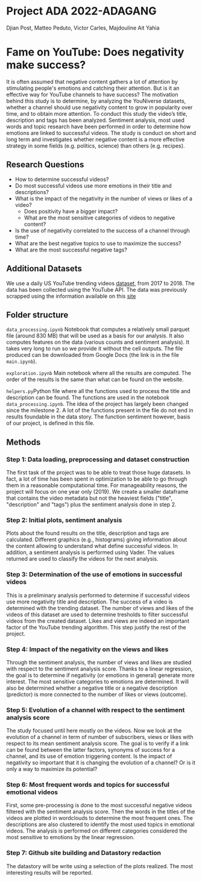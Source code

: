 # Project ADA 2022-ADAGANG
Djian Post, Matteo Peduto, Victor Carles, Majdouline Ait Yahia

# Fame on YouTube: Does negativity make success?

It is often assumed that negative content gathers a lot of attention by stimulating people's emotions and catching their attention. But is it an effective way for YouTube channels to have success? The motivation behind this study is to determine, by analyzing the YouNiverse datasets, whether a channel should use negativity content to grow in popularity over time, and to obtain more attention. To conduct this study the video’s title, description and tags has been analyzed. Sentiment analysis, most used words and topic research have been performed in order to determine how emotions are linked to successful videos. The study is conduct on short and long term and investigates whether negative content is a more effective strategy in some fields (e.g. politics, science) than others (e.g. recipes). 

## Research Questions

* How to determine successful videos?
* Do most successful videos use more emotions in their title and descriptions? 
* What is the impact of the negativity in the number of views or likes of a video?
    * Does positivity have a bigger impact?
    *	What are the most sensitive categories of videos to negative content?
* Is the use of negativity correlated to the success of a channel through time?
* What are the best negative topics to use to maximize the success?
* What are the most successful negative tags?

## Additional Datasets

We use a daily US YouTube trending videos [dataset](https://www.kaggle.com/datasets/datasnaek/youtube-new?select=USvideos.csv), from 2017 to 2018. The data has been collected using the YouTube API. The data was previously scrapped using the information available on this [site](https://github.com/mitchelljy/Trending-YouTube-Scraper/tree/master/output)


## Folder structure

`data_processing.ipynb` Notebook that computes a relatively small parquet file (around 830 MB) that will be used as a basis for our analysis. It also computes features on the data (various counts and sentiment analysis).
It takes very long to run so we provide it without the cell outputs. The file produced can be downloaded from Google Docs (the link is in the file `main.ipynb`).

`exploration.ipynb` Main notebook where all the results are computed. The order of the results is the same than what can be found on the website.

`helpers.py`Python file where all the functions used to process the title and description can be found. The functions are used in the notebook `data_processing.ipynb`. The idea of the project has largely been changed since the milestone 2. A lot of the functions present in the file do not end in results foundable in the data story. The function sentiment however, basis of our project, is defined in this file.


## Methods

### Step 1: Data loading, preprocessing and dataset construction
The first task of the project was to be able to treat those huge datasets. In fact, a lot of time has been spent in optimization to be able to go through them in a reasonable computational time. For manageability reasons, the project will focus on one year only (2019). We create a smaller dataframe that contains the video metadata but not the heaviest fields ("title", "description" and "tags") plus the sentiment analysis done in step 2.

### Step 2: Initial plots, sentiment analysis
Plots about the found results on the title, description and tags are calculated. Different graphics (e.g., histograms) giving information about the content allowing to understand what define successful videos. In addition, a sentiment analysis is performed using Vader. The values returned are used to classify the videos for the next analysis.

### Step 3: Determination of the use of emotions in successful videos
This is a preliminary analysis performed to determine if successful videos use more negativity title and description. The success of a video is determined with the trending dataset. The number of views and likes of the videos of this dataset are used to determine tresholds to filter successful videos from the created dataset. Likes and views are indeed an important factor of the YouTube trending algorithm. This step justify the rest of the project. 

### Step 4: Impact of the negativity on the views and likes
Through the sentiment analysis, the number of views and likes are studied with respect to the sentiment analysis score. Thanks to a linear regression, the goal is to determine if negativity (or emotions in general) generate more interest. The most sensitive categories to emotions are determined. It will also be determined whether a negative title or a negative description (predictor) is more connected to the number of likes or views (outcome).

### Step 5: Evolution of a channel with respect to the sentiment analysis score
The study focused until here mostly on the videos. Now we look at the evolution of a channel in term of number of subscribers, views or likes with respect to its mean sentiment analysis score. The goal is to verify if a link can be found between the latter factors, synonyms of success for a channel, and its use of emotion triggering content. Is the impact of negativity so important that it is changing the evolution of a channel? Or is it only a way to maximize its potential?

### Step 6: Most frequent words and topics for successful emotional videos 
First, some pre-processing is done to the most successful negative videos filtered with the sentiment analysis score. Then the words in the titles of the videos are plotted in wordclouds to determine the most frequent ones. The descriptions are also clustered to identify the most used topics in emotional videos. The analysis is performed on different categories considered the most sensitive to emotions by the linear regression. 

### Step 7: Github site building and Datastory redaction
The datastory will be write using a selection of the plots realized. The most interesting results will be reported.



